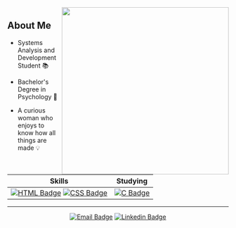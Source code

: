 
<img src="https://raw.githubusercontent.com/MicaelliMedeiros/micaellimedeiros/master/image/computer-illustration.png" min-width="380px" max-width="380px" width="380px" align="right">

<div align="left">

## About Me
- Systems Analysis and Development Student :books:

- Bachelor's Degree in Psychology :brain:

- A curious woman who enjoys to know how all things are made :bulb:

Skills | Studying |
:---:  | :---:    | 
[![HTML Badge](https://img.shields.io/badge/-HTML-grey?style=flat&logo=HTML5&logoColor=white)](https://html.spec.whatwg.org)  [![CSS Badge](https://img.shields.io/badge/-CSS-grey?style=flat&logo=CSS3&logoColor=white)](https://www.w3.org/TR/css3-roadmap/) | [![C Badge](https://img.shields.io/badge/Language-teal?style=flat&logo=C&logoColor=white)](https://www.open-std.org/jtc1/sc22/wg14/)  

</div>
  
  
  
***

<div align="center">

[![Email Badge](https://img.shields.io/badge/-gabriellacbueno@outlook.com-blueviolet?style=for-the-badge&logo=Outlook&logoColor=white)](mailto:gabriellacbueno@outlook.com)
[![Linkedin Badge](https://img.shields.io/badge/-Gabriella%20Bueno-pink?style=for-the-badge&logo=Linkedin&logoColor=black)](https://www.linkedin.com/in/gabriella-c-bueno)  
 
</div>

